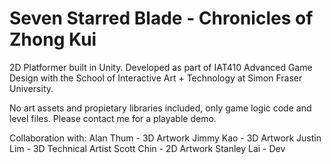 Seven Starred Blade - Chronicles of Zhong Kui
=================

2D Platformer built in Unity.
Developed as part of IAT410 Advanced Game Design with the
School of Interactive Art + Technology at Simon Fraser University.

No art assets and propietary libraries included, only game logic code and level files.
Please contact me for a playable demo.

Collaboration with:
Alan Thum - 3D Artwork
Jimmy Kao - 3D Artwork
Justin Lim - 3D Technical Artist
Scott Chin - 2D Artwork
Stanley Lai - Dev
